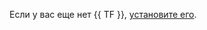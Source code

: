 Если у вас еще нет {{ TF }}, [установите его](../../../tutorials/infrastructure-management/terraform-quickstart.md#install-terraform).
